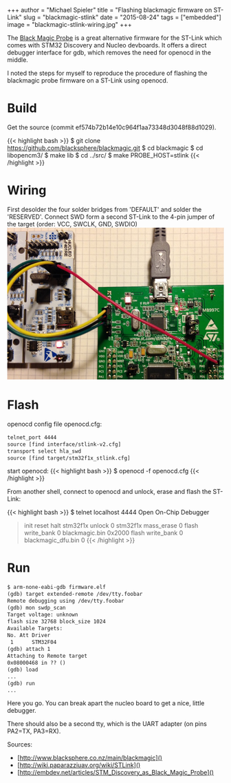 +++
author = "Michael Spieler"
title = "Flashing blackmagic firmware on ST-Link"
slug = "blackmagic-stlink"
date = "2015-08-24"
tags = ["embedded"]
image = "blackmagic-stlink-wiring.jpg"
+++

The [Black Magic Probe](http://www.blacksphere.co.nz/main/blackmagic) is a great alternative firmware for the ST-Link which comes with STM32 Discovery and Nucleo devboards.
It offers a direct debugger interface for gdb, which removes the need for openocd in the middle.

I noted the steps for myself to reproduce the procedure of flashing the blackmagic probe firmware on a ST-Link using openocd.

# Build
Get the source (commit ef574b72b14e10c964f1aa73348d3048f88d1029).

{{< highlight bash >}}
$ git clone https://github.com/blacksphere/blackmagic.git
$ cd blackmagic
$ cd libopencm3/
$ make lib
$ cd ../src/
$ make PROBE_HOST=stlink
{{< /highlight >}}

# Wiring
First desolder the four solder bridges from 'DEFAULT' and solder the 'RESERVED'.
Connect SWD form a second ST-Link to the 4-pin jumper of the target (order: VCC, SWCLK, GND, SWDIO)
![Flashing of the ST-Link from a Nucleo board](blackmagic-stlink-wiring.jpg)

# Flash
openocd config file openocd.cfg:

~~~
telnet_port 4444
source [find interface/stlink-v2.cfg]
transport select hla_swd
source [find target/stm32f1x_stlink.cfg]
~~~

start openocd:
{{< highlight bash >}}
$ openocd -f openocd.cfg
{{< /highlight >}}

From another shell, connect to openocd and unlock, erase and flash the ST-Link:


{{< highlight bash >}}
$ telnet localhost 4444
Open On-Chip Debugger
> init
> reset halt
> stm32f1x unlock 0
> stm32f1x mass_erase 0
> flash write_bank 0 blackmagic.bin 0x2000
> flash write_bank 0 blackmagic_dfu.bin 0
{{< /highlight >}}


# Run

~~~
$ arm-none-eabi-gdb firmware.elf
(gdb) target extended-remote /dev/tty.foobar
Remote debugging using /dev/tty.foobar
(gdb) mon swdp_scan
Target voltage: unknown
flash size 32768 block_size 1024
Available Targets:
No. Att Driver
 1      STM32F04
(gdb) attach 1
Attaching to Remote target
0x08000468 in ?? ()
(gdb) load
...
(gdb) run
...
~~~

Here you go. You can break apart the nucleo board to get a nice, little debugger.

There should also be a second tty, which is the UART adapter (on pins PA2=TX, PA3=RX).

Sources:

- [http://www.blacksphere.co.nz/main/blackmagic]()
- [http://wiki.paparazziuav.org/wiki/STLink]()
- [http://embdev.net/articles/STM_Discovery_as_Black_Magic_Probe]()
